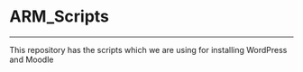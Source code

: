 # ARM_Scripts
----

This repository has the scripts which we are using for installing WordPress and Moodle
